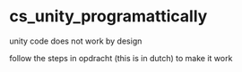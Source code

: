 # cs_unity_programattically

unity code does not work by design

follow the steps in opdracht (this is in dutch) to make it work